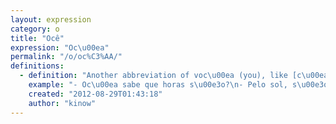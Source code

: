 ```yaml
---
layout: expression
category: o
title: "Ocê"
expression: "Oc\u00ea"
permalink: "/o/oc%C3%AA/"
definitions:
  - definition: "Another abbreviation of voc\u00ea (you), like [c\u00ea](/c/c%C3%AA/)."
    example: "- Oc\u00ea sabe que horas s\u00e3o?\n- Pelo sol, s\u00e3o quase duas."
    created: "2012-08-29T01:43:18"
    author: "kinow"
---
```

